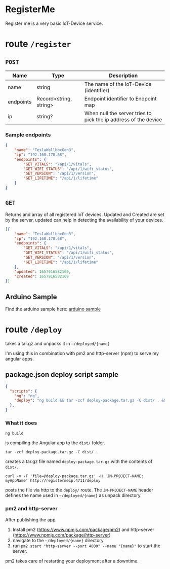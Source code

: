 # RegisterMe
Register me is a very basic IoT-Device service.

# route `/register`
## `POST`
| Name        | Type           | Description  |
| ------------- |-------------| -----|
| name | string | The name of the IoT-Device (identifier) |
| endpoints | Record<string, string> | Endpoint identifier to Endpoint map |
| ip | string? | When null the server tries to pick the ip address of the device |
### Sample endpoints
```JSON
{
	"name": "TeslaWallboxGen3",
	"ip": "192.168.178.68",
	"endpoints": {
		"GET_VITALS": "/api/1/vitals",
		"GET_WIFI_STATUS": "/api/1/wifi_status",
		"GET_VERSION": "/api/1/version",
		"GET_LIFETIME": "/api/1/lifetime"
	}
}
```
## `GET`
Returns and array of all registered IoT devices. Updated and Created are set by the server,
updated can help in detecting the availability of your devices.
```JSON
[{
    "name": "TeslaWallboxGen3",
    "ip": "192.168.178.68",
    "endpoints": {
        "GET_VITALS": "/api/1/vitals",
        "GET_WIFI_STATUS": "/api/1/wifi_status",
        "GET_VERSION": "/api/1/version",
        "GET_LIFETIME": "/api/1/lifetime"
    },
    "updated": 1657916582169,
    "created": 1657916582169
}]
```
## Arduino Sample 
Find the arduino sample here: [arduino sample](/arduino_sample)


# route `/deploy`
takes a tar.gz and unpacks it in `~/deployed/{name}`

I'm using this in combination with pm2 and http-server (npm) to serve my angular apps.
## package.json deploy script sample
```JSON
{
  "scripts": {
    "ng": "ng",
    "deploy": "ng build && tar -zcf deploy-package.tar.gz -C dist/ . && curl -v -F 'file=@deploy-package.tar.gz' -H 'JM-PROJECT-NAME: homeApp' http://registermeip:4711/deploy",
  },
}
```
### What it does
`ng build`

is compiling the Angular app to the `dist/` folder.

`tar -zcf deploy-package.tar.gz -C dist/ .` 

creates a tar.gz file named `deploy-package.tar.gz` with the contents of `dist/`.

`curl -v -F 'file=@deploy-package.tar.gz' -H 'JM-PROJECT-NAME: myAppName' http://registermeip:4711/deploy` 

posts the file via http to the `deploy/` route. 
The `JM-PROJECT-NAME` header defines the name used in `~/deployed/{name}` as unpack directory.

### pm2 and http-server

After publishing the app

1. Install pm2 (https://www.npmjs.com/package/pm2) and http-server (https://www.npmjs.com/package/http-server)
2. navigate to the `~/deployed/{name}` directory
3. run `pm2 start "http-server --port 4000" --name "{name}"` to start the server.

pm2 takes care of restarting your deployment after a downtime.
